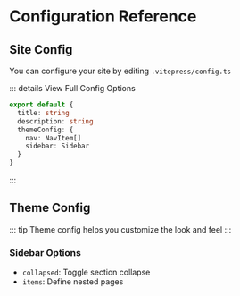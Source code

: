 # Configuration Reference

## Site Config

You can configure your site by editing `.vitepress/config.ts`

::: details View Full Config Options
```ts
export default {
  title: string
  description: string
  themeConfig: {
    nav: NavItem[]
    sidebar: Sidebar
  }
}
```
:::

## Theme Config

::: tip
Theme config helps you customize the look and feel
:::

### Sidebar Options

- `collapsed`: Toggle section collapse
- `items`: Define nested pages